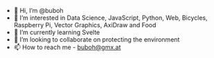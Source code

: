- 👋 Hi, I’m @buboh
- 👀 I’m interested in Data Science, JavaScript, Python, Web, Bicycles, Raspberry Pi, Vector Graphics, AxiDraw and Food
- 🌱 I’m currently learning Svelte
- 💞️ I’m looking to collaborate on protecting the environment
- 📫 How to reach me - buboh@gmx.at

<!---
buboh/buboh is a ✨ special ✨ repository because its `README.md` (this file) appears on your GitHub profile.
You can click the Preview link to take a look at your changes.
--->
